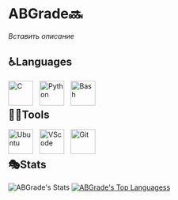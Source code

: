 # ABGrade🔜
*Вставить описание*

## ♿Languages

<img align="left" alt="C" width="50px" style="padding-right:10px;" src="https://cdn.jsdelivr.net/gh/devicons/devicon@latest/icons/c/c-plain.svg"/>
<img align="left" alt="Python" width="50px" style="padding-right:10px;" src="https://cdn.jsdelivr.net/gh/devicons/devicon@latest/icons/python/python-original.svg" />
<img align="left" alt="Bash" width="50px" style="padding-right:10px;" src="https://cdn.jsdelivr.net/gh/devicons/devicon@latest/icons/bash/bash-original.svg" />
<br />

#

## 👨‍🔧Tools

<img align="left" alt="Ubuntu" width="50px" style="padding-right:10px;" src="https://cdn.jsdelivr.net/gh/devicons/devicon@latest/icons/linux/linux-original.svg"/>
<img align="left" alt="VScode" width="50px" style="padding-right:10px;" src="https://cdn.jsdelivr.net/gh/devicons/devicon@latest/icons/vscode/vscode-original.svg"/>
<img align="left" alt="Git" width="50px" style="padding-right:10px;" src="https://cdn.jsdelivr.net/gh/devicons/devicon@latest/icons/git/git-original.svg" />

<br />

#

## 🎭Stats
![ABGrade's Stats](https://github-readme-stats.vercel.app/api?username=ABGrade&theme=tokyonight&show_icons=true&hide_border=true&count_private=true)
[![ABGrade's Top Languagess](https://github-readme-stats.vercel.app/api/top-langs/?username=ABGrade&layout=donut&theme=tokyonight&hide_border=true&count_private=true)](https://github.com/anuraghazra/github-readme-stats)

